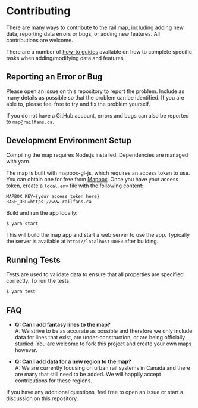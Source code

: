 # Contributing

There are many ways to contribute to the rail map, including adding new data, reporting data errors or bugs, or adding new features. All contributions are welcome.

There are a number of [how-to guides](/HOW_TO.md) available on how to complete specific tasks when adding/modifying data and features.

## Reporting an Error or Bug

Please open an issue on this repository to report the problem. Include as many details as possible so that the problem can be identified.
If you are able to, please feel free to try and fix the problem yourself.

If you do not have a GitHub account, errors and bugs can also be reported to `map@railfans.ca`.

## Development Environment Setup

Compiling the map requires Node.js installed. Dependencies are managed with yarn.

The map is built with mapbox-gl-js, which requires an access token to use.
You can obtain one for free from [Mapbox](mapbox.com).
Once you have your access token, create a `local.env` file with the following content:
```env
MAPBOX_KEY={your access token here}
BASE_URL=https://www.railfans.ca
```

Build and run the app locally:
```bash
$ yarn start
```

This will build the map app and start a web server to use the app. Typically the server is available at `http://localhost:8080` after building.

## Running Tests

Tests are used to validate data to ensure that all properties are specified correctly. To run the tests:

```bash
$ yarn test
```

## FAQ

* **Q: Can I add fantasy lines to the map?**  
A: We strive to be as accurate as possible and therefore we only include data for lines that exist, are under-construction, or are being officially studied. You are welcome to fork this project and create your own maps however.

* **Q: Can I add data for a new region to the map?**  
A: We are currently focusing on urban rail systems in Canada and there are many that still need to be added. We will happily accept contributions for these regions. 

If you have any additional questions, feel free to open an issue or start a discussion on this repository.
